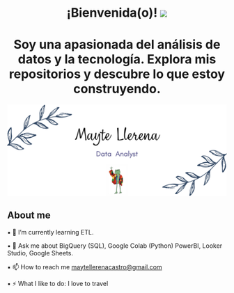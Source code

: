 <div align="center">
 <h1 align="center"> ¡Bienvenida(o)! <img src="https://media.giphy.com/media/hvRJCLFzcasrR4ia7z/giphy.gif" width="35"></h1>
   <h1 align="center"> Soy una apasionada del análisis de datos y la tecnología. Explora mis repositorios y descubre lo que estoy construyendo. 
</div> 
  
![Hi](https://raw.githubusercontent.com/MayteLlerena/MayteLlerena/main/banner.png)

## About me

▪️ 🌱 I’m currently learning ETL.

▪️ 💬 Ask me about BigQuery (SQL), Google Colab (Python) PowerBI, Looker Studio, Google Sheets.

▪️ 📫 How to reach me maytellerenacastro@gmail.com

▪️ ⚡ What I like to do: I love to travel
